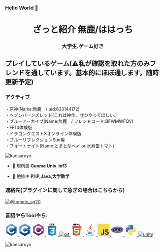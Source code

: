 ### Hello World 👋

<h1 align="center">ざっと紹介 無鹿/ははっち</h1>
<h3 align="center">大学生.ゲーム好き</h3>

<h2 align="left">プレイしているゲーム(⚠私が確認を取れた方のみフレンドを通しています。基本的にほぼ通します。随時更新予定)</h2>

<h3 align="left">アクティブ</h3>
・原神(Name:無鹿　/ uid:833144172)<br>
・ヘブンバーンズレッド(これは神作、ぜひやってほしい.)<br>
・ブルーアーカイブ(Name:無鹿　/ フレンドコード:BFWMWFQV)<br>
・FF14体験版<br>
・ドラゴンクエストXオンライン体験版<br>
・ブルーリフレクションSun燦<br>
・フォートナイト(Name:とまとなべ〆  or  水煮缶トマト)




<p align="left"> <img src="https://komarev.com/ghpvc/?username=kaesaruyo&label=Profile%20views&color=0e75b6&style=flat" alt="kaesaruyo" /> </p>

- 🔭 現所属 **Gunma Univ. inf3**

- 🌱 勉強中 **PHP,Java,大学数学**

<h3 align="left">連絡先(プラグインに関して急ぎの場合はこちらから)</h3>
<p align="left">
<a href="https://twitter.com/tomato_sg20" target="blank"><img align="center" src="https://raw.githubusercontent.com/rahuldkjain/github-profile-readme-generator/master/src/images/icons/Social/twitter.svg" alt="@tomato_sg20" height="30" width="40" /></a>
</p>

<h3 align="left">言語やらToolやら:</h3>
<p align="left"> <a href="https://www.cprogramming.com/" target="_blank" rel="noreferrer"> <img src="https://raw.githubusercontent.com/devicons/devicon/master/icons/c/c-original.svg" alt="c" width="40" height="40"/> </a> <a href="https://www.w3schools.com/cpp/" target="_blank" rel="noreferrer"> <img src="https://raw.githubusercontent.com/devicons/devicon/master/icons/cplusplus/cplusplus-original.svg" alt="cplusplus" width="40" height="40"/> </a> <a href="https://www.w3schools.com/cs/" target="_blank" rel="noreferrer"> <img src="https://raw.githubusercontent.com/devicons/devicon/master/icons/csharp/csharp-original.svg" alt="csharp" width="40" height="40"/> </a> <a href="https://www.w3schools.com/css/" target="_blank" rel="noreferrer"> <img src="https://raw.githubusercontent.com/devicons/devicon/master/icons/css3/css3-original-wordmark.svg" alt="css3" width="40" height="40"/> </a> <a href="https://git-scm.com/" target="_blank" rel="noreferrer"> <img src="https://www.vectorlogo.zone/logos/git-scm/git-scm-icon.svg" alt="git" width="40" height="40"/> </a> <a href="https://www.w3.org/html/" target="_blank" rel="noreferrer"> <img src="https://raw.githubusercontent.com/devicons/devicon/master/icons/html5/html5-original-wordmark.svg" alt="html5" width="40" height="40"/> </a> <a href="https://www.java.com" target="_blank" rel="noreferrer"> <img src="https://raw.githubusercontent.com/devicons/devicon/master/icons/java/java-original.svg" alt="java" width="40" height="40"/> </a> <a href="https://developer.mozilla.org/en-US/docs/Web/JavaScript" target="_blank" rel="noreferrer"> <img src="https://raw.githubusercontent.com/devicons/devicon/master/icons/javascript/javascript-original.svg" alt="javascript" width="40" height="40"/> </a> <a href="https://www.php.net" target="_blank" rel="noreferrer"> <img src="https://raw.githubusercontent.com/devicons/devicon/master/icons/php/php-original.svg" alt="php" width="40" height="40"/> </a> <a href="https://www.python.org" target="_blank" rel="noreferrer"> <img src="https://raw.githubusercontent.com/devicons/devicon/master/icons/python/python-original.svg" alt="python" width="40" height="40"/> </a> <a href="https://unity.com/" target="_blank" rel="noreferrer"> <img src="https://www.vectorlogo.zone/logos/unity3d/unity3d-icon.svg" alt="unity" width="40" height="40"/> </a> </p>

<p><img align="center" src="https://github-readme-streak-stats.herokuapp.com/?user=kaesaruyo&" alt="kaesaruyo" /></p>

